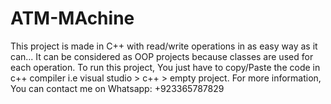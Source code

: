 # ATM-MAchine
This project is made in C++ with read/write operations in as easy way as it can...
It can be considered as OOP projects because classes are used for each operation.
To run this project, You just have to copy/Paste the code in c++ compiler i.e visual studio > c++ > empty project.
For more information, You can contact me on Whatsapp: +923365787829
